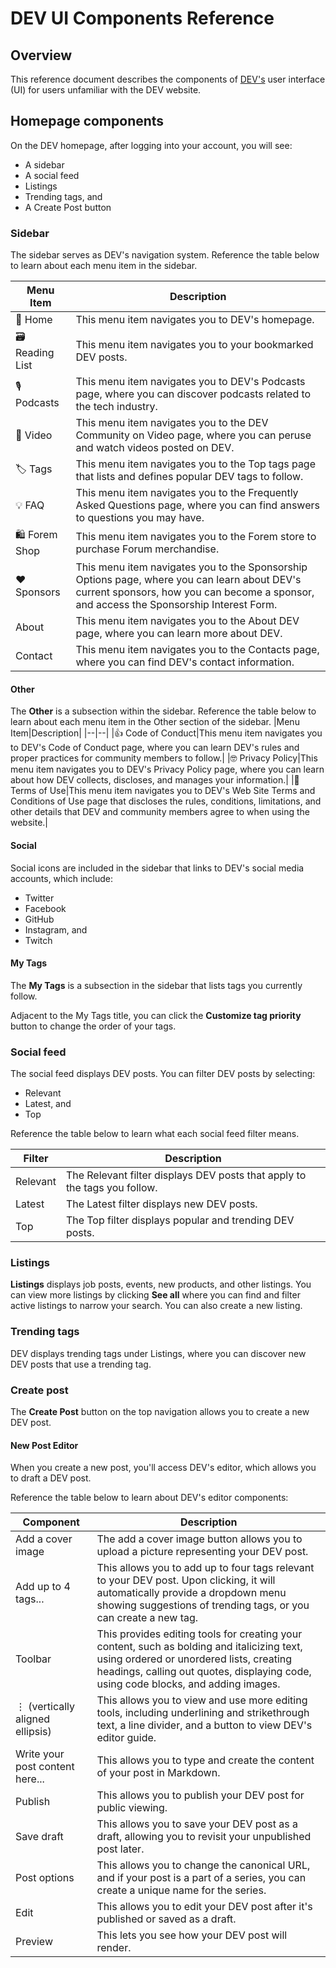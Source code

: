 # DEV UI Components Reference

## Overview

This reference document describes the components of [DEV's](https://dev.to/) user interface (UI) for users unfamiliar with the DEV website.

## Homepage components

On the DEV homepage, after logging into your account, you will see:

- A sidebar
- A social feed
- Listings
- Trending tags, and
- A Create Post button

### Sidebar

The sidebar serves as DEV's navigation system. Reference the table below to learn about each menu item in the sidebar.

| Menu Item      | Description                                                                                                                                                                             |
| -------------- | --------------------------------------------------------------------------------------------------------------------------------------------------------------------------------------- |
| 🏡 Home        | This menu item navigates you to DEV's homepage.                                                                                                                                         |
| 🗃 Reading List | This menu item navigates you to your bookmarked DEV posts.                                                                                                                              |
| 🎙 Podcasts     | This menu item navigates you to DEV's Podcasts page, where you can discover podcasts related to the tech industry.                                                                      |
| 🎥 Video       | This menu item navigates you to the DEV Community on Video page, where you can peruse and watch videos posted on DEV.                                                                   |
| 🏷 Tags         | This menu item navigates you to the Top tags page that lists and defines popular DEV tags to follow.                                                                                    |
| 💡 FAQ         | This menu item navigates you to the Frequently Asked Questions page, where you can find answers to questions you may have.                                                              |
| 🛍 Forem Shop   | This menu item navigates you to the Forem store to purchase Forum merchandise.                                                                                                          |
| ❤️ Sponsors    | This menu item navigates you to the Sponsorship Options page, where you can learn about DEV's current sponsors, how you can become a sponsor, and access the Sponsorship Interest Form. |
| About          | This menu item navigates you to the About DEV page, where you can learn more about DEV.                                                                                                 |
| Contact        | This menu item navigates you to the Contacts page, where you can find DEV's contact information.                                                                                        |

#### Other

The **Other** is a subsection within the sidebar. Reference the table below to learn about each menu item in the Other section of the sidebar.
|Menu Item|Description|
|--|--|
|👍 Code of Conduct|This menu item navigates you to DEV's Code of Conduct page, where you can learn DEV's rules and proper practices for community members to follow.|
|🤓 Privacy Policy|This menu item navigates you to DEV's Privacy Policy page, where you can learn about how DEV collects, discloses, and manages your information.|
|👀 Terms of Use|This menu item navigates you to DEV's Web Site Terms and Conditions of Use page that discloses the rules, conditions, limitations, and other details that DEV and community members agree to when using the website.|

#### Social

Social icons are included in the sidebar that links to DEV's social media accounts, which include:

- Twitter
- Facebook
- GitHub
- Instagram, and
- Twitch

#### My Tags

The **My Tags** is a subsection in the sidebar that lists tags you currently follow.

Adjacent to the My Tags title, you can click the **Customize tag priority** button to change the order of your tags.

### Social feed

The social feed displays DEV posts. You can filter DEV posts by selecting:

- Relevant
- Latest, and
- Top

Reference the table below to learn what each social feed filter means.

| Filter   | Description                                                               |
| -------- | ------------------------------------------------------------------------- |
| Relevant | The Relevant filter displays DEV posts that apply to the tags you follow. |
| Latest   | The Latest filter displays new DEV posts.                                 |
| Top      | The Top filter displays popular and trending DEV posts.                   |

### Listings

**Listings** displays job posts, events, new products, and other listings. You can view more listings by clicking **See all** where you can find and filter active listings to narrow your search. You can also create a new listing.

### Trending tags

DEV displays trending tags under Listings, where you can discover new DEV posts that use a trending tag.

### Create post

The **Create Post** button on the top navigation allows you to create a new DEV post.

#### New Post Editor

When you create a new post, you'll access DEV's editor, which allows you to draft a DEV post.

Reference the table below to learn about DEV's editor components:

| Component                       | Description                                                                                                                                                                                                                  |
| ------------------------------- | ---------------------------------------------------------------------------------------------------------------------------------------------------------------------------------------------------------------------------- |
| Add a cover image               | The add a cover image button allows you to upload a picture representing your DEV post.                                                                                                                                      |
| Add up to 4 tags...             | This allows you to add up to four tags relevant to your DEV post. Upon clicking, it will automatically provide a dropdown menu showing suggestions of trending tags, or you can create a new tag.                            |
| Toolbar                         | This provides editing tools for creating your content, such as bolding and italicizing text, using ordered or unordered lists, creating headings, calling out quotes, displaying code, using code blocks, and adding images. |
| ⋮ (vertically aligned ellipsis) | This allows you to view and use more editing tools, including underlining and strikethrough text, a line divider, and a button to view DEV's editor guide.                                                                   |
| Write your post content here... | This allows you to type and create the content of your post in Markdown.                                                                                                                                                     |
| Publish                         | This allows you to publish your DEV post for public viewing.                                                                                                                                                                 |
| Save draft                      | This allows you to save your DEV post as a draft, allowing you to revisit your unpublished post later.                                                                                                                       |
| Post options                    | This allows you to change the canonical URL, and if your post is a part of a series, you can create a unique name for the series.                                                                                            |
| Edit                            | This allows you to edit your DEV post after it's published or saved as a draft.                                                                                                                                              |
| Preview                         | This lets you see how your DEV post will render.                                                                                                                                                                             |
